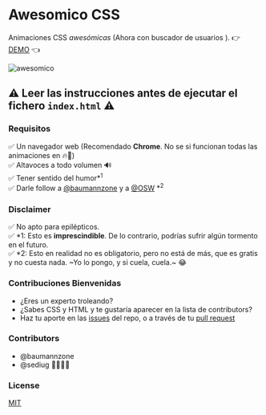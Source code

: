 # Awesomico CSS
Animaciones CSS _awesómicas_ (Ahora con buscador de usuarios ). 👉 [DEMO](https://baumannzone.github.io/awesomico-css/) 👈

![awesomico](assets/awesomico.gif)

## :warning: Leer las instrucciones antes de ejecutar el fichero `index.html` :warning:

### Requisitos
:white_check_mark: Un navegador web (Recomendado **Chrome**. No se si funcionan todas las animaciones en :fire:🦊)  
:white_check_mark: Altavoces a todo volumen 🔊  
:white_check_mark: Tener sentido del humor*<sup>1</sup>  
:white_check_mark: Darle follow a [@baumannzone](https://twitter.com/baumannzone) y a [@OSW](https://twitter.com/os_weekends) *<sup>2</sup>  

### Disclaimer
:white_check_mark: No apto para epilépticos.  
:white_check_mark: \*1: Esto es **imprescindible**. De lo contrario, podrías sufrir algún tormento en el futuro.  
:white_check_mark: \*2: Esto en realidad no es obligatorio, pero no está de más, que es gratis y no cuesta nada. ~Yo lo pongo, y si cuela, cuela.~ :joy:  

### Contribuciones Bienvenidas
- ¿Eres un experto troleando?  
- ¿Sabes CSS y HTML y te gustaría aparecer en la lista de contributors?  
- Haz tu aporte en las [issues](https://github.com/baumannzone/awesomico-css/issues) del repo, o a través de tu [pull request](https://github.com/baumannzone/awesomico-css/pulls)  


### Contributors  
- @baumannzone
- @sediug
🤔🤔🤔🤔  


### License  
[MIT](LICENSE)
